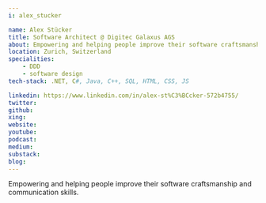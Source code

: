```yaml
---
i: alex_stucker

name: Alex Stücker
title: Software Architect @ Digitec Galaxus AGS
about: Empowering and helping people improve their software craftsmanship and communication skills
location: Zurich, Switzerland
specialities:
    - DDD
    - software design
tech-stack: .NET, C#, Java, C++, SQL, HTML, CSS, JS

linkedin: https://www.linkedin.com/in/alex-st%C3%BCcker-572b4755/
twitter: 
github: 
xing: 
website: 
youtube: 
podcast: 
medium: 
substack: 
blog: 
---
```


Empowering and helping people improve their software craftsmanship and communication skills.
